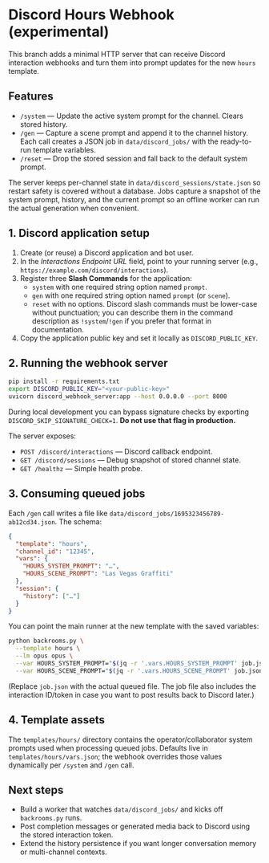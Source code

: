 # Discord Hours Webhook (experimental)

This branch adds a minimal HTTP server that can receive Discord interaction webhooks and
turn them into prompt updates for the new `hours` template.

## Features

- `/system` — Update the active system prompt for the channel. Clears stored history.
- `/gen` — Capture a scene prompt and append it to the channel history. Each call creates a
  JSON job in `data/discord_jobs/` with the ready-to-run template variables.
- `/reset` — Drop the stored session and fall back to the default system prompt.

The server keeps per-channel state in `data/discord_sessions/state.json` so restart safety is
covered without a database. Jobs capture a snapshot of the system prompt, history, and the
current prompt so an offline worker can run the actual generation when convenient.

## 1. Discord application setup

1. Create (or reuse) a Discord application and bot user.
2. In the *Interactions Endpoint URL* field, point to your running server (e.g.,
   `https://example.com/discord/interactions`).
3. Register three **Slash Commands** for the application:
   - `system` with one required string option named `prompt`.
   - `gen` with one required string option named `prompt` (or `scene`).
   - `reset` with no options.
   Discord slash commands must be lower-case without punctuation; you can describe them in the
   command description as `!system`/`!gen` if you prefer that format in documentation.
4. Copy the application public key and set it locally as `DISCORD_PUBLIC_KEY`.

## 2. Running the webhook server

```bash
pip install -r requirements.txt
export DISCORD_PUBLIC_KEY="<your-public-key>"
uvicorn discord_webhook_server:app --host 0.0.0.0 --port 8000
```

During local development you can bypass signature checks by exporting
`DISCORD_SKIP_SIGNATURE_CHECK=1`. **Do not use that flag in production.**

The server exposes:

- `POST /discord/interactions` — Discord callback endpoint.
- `GET /discord/sessions` — Debug snapshot of stored channel state.
- `GET /healthz` — Simple health probe.

## 3. Consuming queued jobs

Each `/gen` call writes a file like `data/discord_jobs/1695323456789-ab12cd34.json`. The schema:

```json
{
  "template": "hours",
  "channel_id": "12345",
  "vars": {
    "HOURS_SYSTEM_PROMPT": "…",
    "HOURS_SCENE_PROMPT": "Las Vegas Graffiti"
  },
  "session": {
    "history": ["…"]
  }
}
```

You can point the main runner at the new template with the saved variables:

```bash
python backrooms.py \
  --template hours \
  --lm opus opus \
  --var HOURS_SYSTEM_PROMPT="$(jq -r '.vars.HOURS_SYSTEM_PROMPT' job.json)" \
  --var HOURS_SCENE_PROMPT="$(jq -r '.vars.HOURS_SCENE_PROMPT' job.json)"
```

(Replace `job.json` with the actual queued file. The job file also includes the interaction ID/token
in case you want to post results back to Discord later.)

## 4. Template assets

The `templates/hours/` directory contains the operator/collaborator system prompts used when
processing queued jobs. Defaults live in `templates/hours/vars.json`; the webhook overrides those
values dynamically per `/system` and `/gen` call.

## Next steps

- Build a worker that watches `data/discord_jobs/` and kicks off `backrooms.py` runs.
- Post completion messages or generated media back to Discord using the stored interaction token.
- Extend the history persistence if you want longer conversation memory or multi-channel contexts.
